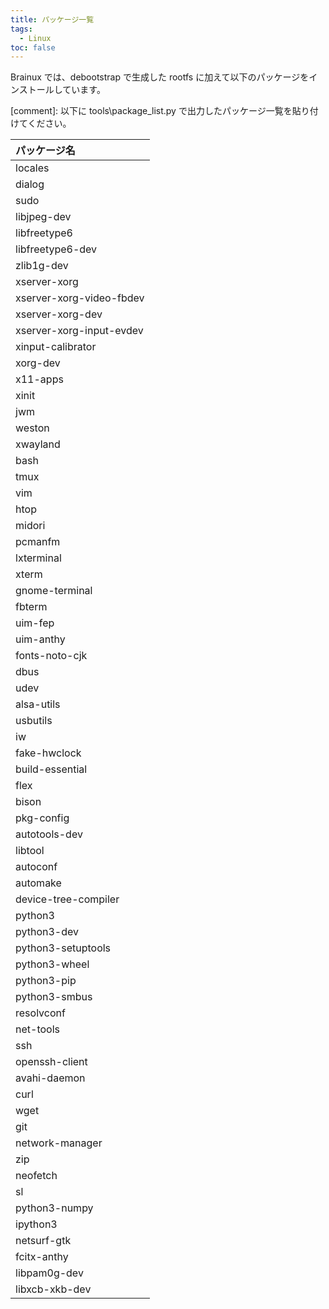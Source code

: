 ```yaml
---
title: パッケージ一覧
tags:
  - Linux
toc: false
---
```


Brainux では、debootstrap で生成した rootfs に加えて以下のパッケージをインストールしています。

[comment]: 以下に tools\package_list.py で出力したパッケージ一覧を貼り付けてください。

|パッケージ名|
|:-|
|locales|
|dialog|
|sudo|
|libjpeg-dev|
|libfreetype6|
|libfreetype6-dev|
|zlib1g-dev|
|xserver-xorg|
|xserver-xorg-video-fbdev|
|xserver-xorg-dev|
|xserver-xorg-input-evdev|
|xinput-calibrator|
|xorg-dev|
|x11-apps|
|xinit|
|jwm|
|weston|
|xwayland|
|bash|
|tmux|
|vim|
|htop|
|midori|
|pcmanfm|
|lxterminal|
|xterm|
|gnome-terminal|
|fbterm|
|uim-fep|
|uim-anthy|
|fonts-noto-cjk|
|dbus|
|udev|
|alsa-utils|
|usbutils|
|iw|
|fake-hwclock|
|build-essential|
|flex|
|bison|
|pkg-config|
|autotools-dev|
|libtool|
|autoconf|
|automake|
|device-tree-compiler|
|python3|
|python3-dev|
|python3-setuptools|
|python3-wheel|
|python3-pip|
|python3-smbus|
|resolvconf|
|net-tools|
|ssh|
|openssh-client|
|avahi-daemon|
|curl|
|wget|
|git|
|network-manager|
|zip|
|neofetch|
|sl|
|python3-numpy|
|ipython3|
|netsurf-gtk|
|fcitx-anthy|
|libpam0g-dev|
|libxcb-xkb-dev|

